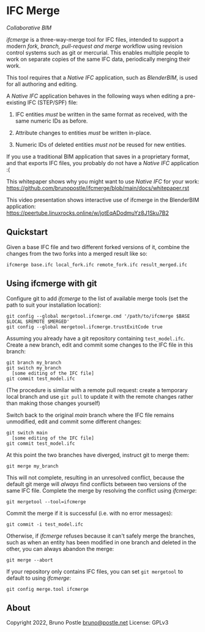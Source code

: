 # IFC Merge

*Collaborative BIM*

*ifcmerge* is a three-way-merge tool for IFC files, intended to support a
modern *fork, branch, pull-request and merge* workflow using revision control
systems such as git or mercurial.  This enables multiple people to work on
separate copies of the same IFC data, periodically merging their work.

This tool requires that a *Native IFC* application, such as *BlenderBIM*, is
used for all authoring and editing.

A *Native IFC* application behaves in the following ways when editing a
pre-existing IFC (STEP/SPF) file:

1. IFC entities *must* be written in the same format as received, with the same
   numeric IDs as before.

2. Attribute changes to entities *must* be written in-place.

3. Numeric IDs of deleted entities *must not* be reused for new entities.

If you use a traditional BIM application that saves in a proprietary format,
and that exports IFC files, you probably do not have a *Native IFC*
application :(

This whitepaper shows why you might want to use *Native IFC* for your work:
https://github.com/brunopostle/ifcmerge/blob/main/docs/whitepaper.rst

This video presentation shows interactive use of ifcmerge in the BlenderBIM application:
https://peertube.linuxrocks.online/w/jotEqADodmuYz8J1Sku7B2

## Quickstart

Given a base IFC file and two different forked versions of it, combine the
changes from the two forks into a merged result like so:

    ifcmerge base.ifc local_fork.ifc remote_fork.ifc result_merged.ifc

## Using ifcmerge with git

Configure git to add *ifcmerge* to the list of available merge tools (set the
path to suit your installation location):

    git config --global mergetool.ifcmerge.cmd '/path/to/ifcmerge $BASE $LOCAL $REMOTE $MERGED'
    git config --global mergetool.ifcmerge.trustExitCode true

Assuming you already have a git repository containing `test_model.ifc`.  Create
a new branch, edit and commit some changes to the IFC file in this branch:

    git branch my_branch
    git switch my_branch
      [some editing of the IFC file]
    git commit test_model.ifc

(The procedure is similar with a remote pull request: create a temporary local
branch and use `git pull` to update it with the remote changes rather than
making those changes yourself)

Switch back to the original *main* branch where the IFC file remains
unmodified, edit and commit some different changes:

    git switch main
      [some editing of the IFC file]
    git commit test_model.ifc

At this point the two branches have diverged, instruct git to merge them:

    git merge my_branch

This will not complete, resulting in an unresolved conflict, because the
default git merge will *always* find conflicts between two versions of the same
IFC file.  Complete the merge by resolving the conflict using *ifcmerge*:

    git mergetool --tool=ifcmerge

Commit the merge if it is successful (i.e. with no error messages):

    git commit -i test_model.ifc

Otherwise, if *ifcmerge* refuses because it can't safely merge the branches,
such as when an entity has been modified in one branch and deleted in the
other, you can always abandon the merge:

    git merge --abort

If your repository only contains IFC files, you can set `git mergetool` to
default to using *ifcmerge*:

    git config merge.tool ifcmerge

## About

Copyright 2022, Bruno Postle <bruno@postle.net>
License: GPLv3
